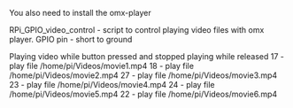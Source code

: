 You also need to install the omx-player

RPi_GPIO_video_control - script to control playing video files with omx player.
GPIO  pin - short to ground

Playing video while button pressed and stopped playing while released
17 - play file  /home/pi/Videos/movie1.mp4
18 - play file  /home/pi/Videos/movie2.mp4
27 - play file  /home/pi/Videos/movie3.mp4
23 - play file  /home/pi/Videos/movie4.mp4
24 - play file  /home/pi/Videos/movie5.mp4
22 - play file  /home/pi/Videos/movie6.mp4